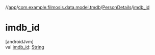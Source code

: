 //[app](../../../index.md)/[com.example.filmosis.data.model.tmdb](../index.md)/[PersonDetails](index.md)/[imdb_id](imdb_id.md)

# imdb_id

[androidJvm]\
val [imdb_id](imdb_id.md): [String](https://kotlinlang.org/api/latest/jvm/stdlib/kotlin/-string/index.html)
